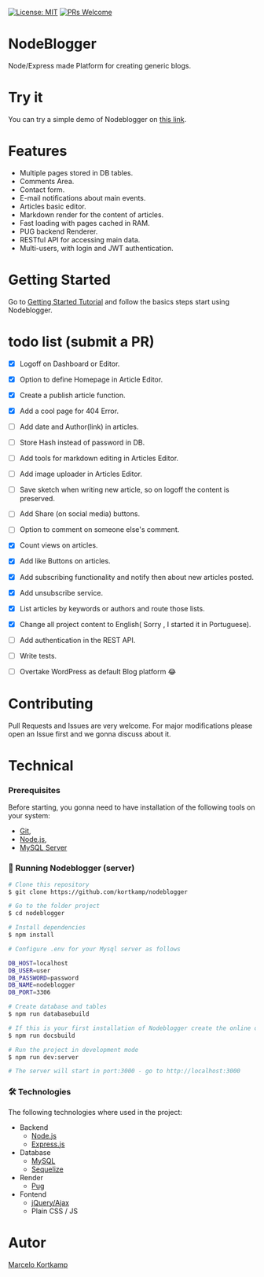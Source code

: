 [![License: MIT](https://img.shields.io/badge/License-MIT-yellow.svg)](https://opensource.org/licenses/MIT)
[![PRs Welcome](https://img.shields.io/badge/PRs-welcome-brightgreen.svg?style=flat-square)](https://github.com/kortkamp/nodeblogger/fork)

# NodeBlogger
Node/Express made Platform for creating generic blogs.


# Try it
You can try a simple demo of Nodeblogger on [this link](https://kortkamp-nodeblogger.herokuapp.com/).

# Features
- Multiple pages stored in DB tables.
- Comments Area.
- Contact form.
- E-mail notifications about main events.
- Articles basic editor.
- Markdown render for the content of articles.
- Fast loading with pages cached in RAM.
- PUG backend Renderer.
- RESTful API for accessing main data.
- Multi-users, with login and JWT authentication.


# Getting Started

Go to [Getting Started Tutorial](https://github.com/kortkamp/nodeblogger/blob/main/docs/getting-started.md) and follow the basics steps start using Nodeblogger.

# todo list (submit a PR)
- [x] Logoff on Dashboard or Editor.
- [x] Option to define Homepage in Article Editor.
- [x] Create a publish article function.
- [x] Add a cool page for 404 Error.
- [ ] Add date and Author(link) in articles.
- [ ] Store Hash instead of password in DB.
- [ ] Add tools for markdown editing in Articles Editor.
- [ ] Add image uploader in Articles Editor.
- [ ] Save sketch when writing new article, so on logoff the content is preserved.
- [ ] Add Share (on social media) buttons.
- [ ] Option to comment on someone else's comment.
- [x] Count views on articles.
- [x] Add like Buttons on articles.
- [x] Add subscribing functionality and notify then about new articles posted.
- [x] Add unsubscribe service.
- [x] List articles by keywords or authors and route those lists.
- [x] Change all project content to English( Sorry , I started it in Portuguese).
- [ ] Add authentication in the REST API.
- [ ] Write tests.
- [ ] Overtake WordPress as default Blog platform :joy:


# Contributing

Pull Requests and Issues are very welcome. For major modifications please open an Issue first and we gonna discuss about it.



# Technical

### Prerequisites

Before starting, you gonna need to have installation of the following tools on your system:
- [Git](https://git-scm.com), 
- [Node.js](https://nodejs.org/en/), 
- [MySQL Server](https://www.mysql.com/)

### 🎲 Running Nodeblogger (server)

```bash
# Clone this repository
$ git clone https://github.com/kortkamp/nodeblogger

# Go to the folder project
$ cd nodeblogger

# Install dependencies
$ npm install

# Configure .env for your Mysql server as follows

DB_HOST=localhost
DB_USER=user
DB_PASSWORD=password
DB_NAME=nodeblogger
DB_PORT=3306

# Create database and tables
$ npm run databasebuild

# If this is your first installation of Nodeblogger create the online documentation
$ npm run docsbuild

# Run the project in development mode
$ npm run dev:server

# The server will start in port:3000 - go to http://localhost:3000 
```


### 🛠 Technologies

The following technologies where used in the project:

- Backend
    - [Node.js](https://nodejs.org/en/)
    - [Express.js](https://expressjs.com/)
- Database
    - [MySQL](https://www.mysql.com/)
    - [Sequelize](https://sequelize.org/)
- Render
    - [Pug](https://pugjs.org/)
- Fontend
    - [jQuery/Ajax](https://jquery.com/)
    - Plain CSS / JS


# Autor
   [Marcelo Kortkamp](https://github.com/kortkamp)